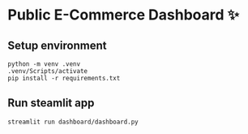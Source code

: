 # Public E-Commerce Dashboard ✨

## Setup environment

```
python -m venv .venv
.venv/Scripts/activate
pip install -r requirements.txt
```

## Run steamlit app

```
streamlit run dashboard/dashboard.py
```
